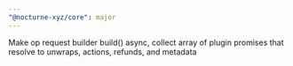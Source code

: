 ```yaml
---
"@nocturne-xyz/core": major
---
```


Make op request builder build() async, collect array of plugin promises that resolve to unwraps, actions, refunds, and metadata
